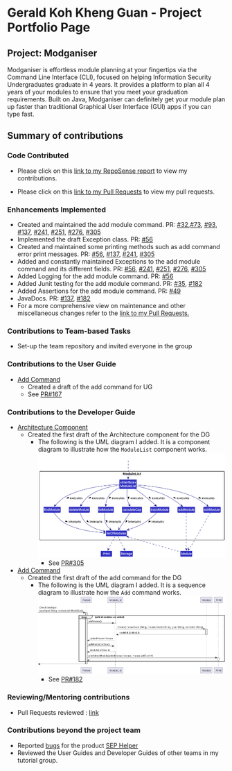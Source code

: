 # Gerald Koh Kheng Guan - Project Portfolio Page

## Project: Modganiser

Modganiser is effortless module planning at your fingertips via the Command Line Interface (CLI), focused on helping
Information Security Undergraduates graduate in 4 years. It provides a platform to plan all 4 years of your modules
to ensure that you meet your graduation requirements.
Built on Java, Modganiser can definitely get your module plan up faster than traditional Graphical User Interface (GUI)
apps if you can type fast.

## Summary of contributions

### Code Contributed
* Please click on this [link to my RepoSense report](https://nus-cs2113-ay2223s2.github.io/tp-dashboard/?search=geraldkoh4&sort=groupTitle&sortWithin=title&timeframe=commit&mergegroup=&groupSelect=groupByRepos&breakdown=true&checkedFileTypes=docs~functional-code~test-code~other&since=2023-02-17&tabOpen=true&tabType=authorship&zFR=false&tabAuthor=geraldkoh4&tabRepo=AY2223S2-CS2113T-T09-4%2Ftp%5Bmaster%5D&authorshipIsMergeGroup=false&authorshipFileTypes=docs~functional-code~test-code&authorshipIsBinaryFileTypeChecked=false&authorshipIsIgnoredFilesChecked=false) to view my contributions.

* Please click on this [link to my Pull Requests](https://github.com/AY2223S2-CS2113T-T09-4/tp/pulls?q=is%3Apr+is%3Aclosed+author%3Ageraldkoh4) to view my pull requests.

### Enhancements Implemented

* Created and maintained the add module command. PR: [#32](https://github.com/AY2223S2-CS2113T-T09-4/tp/pull/32),[#73](https://github.com/AY2223S2-CS2113T-T09-4/tp/pull/73), [#93](https://github.com/AY2223S2-CS2113T-T09-4/tp/pull/93), [#137](https://github.com/AY2223S2-CS2113T-T09-4/tp/pull/137), [#241](https://github.com/AY2223S2-CS2113T-T09-4/tp/pull/241), [#251](https://github.com/AY2223S2-CS2113T-T09-4/tp/pull/251), [#276](https://github.com/AY2223S2-CS2113T-T09-4/tp/pull/276), [#305](https://github.com/AY2223S2-CS2113T-T09-4/tp/pull/305)
* Implemented the draft Exception class. PR: [#56](https://github.com/AY2223S2-CS2113T-T09-4/tp/pull/56)
* Created and maintained some printing methods such as add command error print messages. PR: [#56](https://github.com/AY2223S2-CS2113T-T09-4/tp/pull/56), [#137](https://github.com/AY2223S2-CS2113T-T09-4/tp/pull/137), [#241](https://github.com/AY2223S2-CS2113T-T09-4/tp/pull/241), [#305](https://github.com/AY2223S2-CS2113T-T09-4/tp/pull/305)
* Added and constantly maintained Exceptions to the add module command and its different fields. PR: [#56](https://github.com/AY2223S2-CS2113T-T09-4/tp/pull/56), [#241](https://github.com/AY2223S2-CS2113T-T09-4/tp/pull/241), [#251](https://github.com/AY2223S2-CS2113T-T09-4/tp/pull/251), [#276](https://github.com/AY2223S2-CS2113T-T09-4/tp/pull/276), [#305](https://github.com/AY2223S2-CS2113T-T09-4/tp/pull/305)
* Added Logging for the add module command. PR: [#56](https://github.com/AY2223S2-CS2113T-T09-4/tp/pull/56)
* Added Junit testing for the add module command. PR: [#35](https://github.com/AY2223S2-CS2113T-T09-4/tp/pull/35), [#182](https://github.com/AY2223S2-CS2113T-T09-4/tp/pull/182)
* Added Assertions for the add module command. PR: [#49](https://github.com/AY2223S2-CS2113T-T09-4/tp/pull/49)
* JavaDocs. PR: [#137](https://github.com/AY2223S2-CS2113T-T09-4/tp/pull/137), [#182](https://github.com/AY2223S2-CS2113T-T09-4/tp/pull/182)
* For a more comprehensive view on maintenance and other miscellaneous changes refer to the [link to my Pull Requests.](https://github.com/AY2223S2-CS2113T-T09-4/tp/pulls?q=is%3Apr+is%3Aclosed+author%3Ageraldkoh4)

### Contributions to Team-based Tasks
* Set-up the team repository and invited everyone in the group

### Contributions to the User Guide
* [Add Command](https://github.com/AY2223S2-CS2113T-T09-4/tp/blob/master/docs/UserGuide.md#521-adding-modules-add)
    * Created a draft of the add command for UG
    * See [PR#167](https://github.com/AY2223S2-CS2113T-T09-4/tp/pull/167)

### Contributions to the Developer Guide
* [Architecture Component](https://github.com/AY2223S2-CS2113T-T09-4/tp/blob/master/docs/DeveloperGuide.md#architecture)
  * Created the first draft of the Architecture component for the DG
    * The following is the UML diagram I added. It is a component diagram to illustrate how the `ModuleList` component works.
    ![ModuleList Diagram](ppp_diagrams/ModuleList.png)
        * See [PR#305](https://github.com/AY2223S2-CS2113T-T09-4/tp/pull/305)
* [Add Command](https://github.com/AY2223S2-CS2113T-T09-4/tp/blob/master/docs/DeveloperGuide.md#33-add-modules)
  * Created the first draft of the add command for the DG
    * The following is the UML diagram I added. It is a sequence diagram to illustrate how the `Add` command works. 
    ![EditCommand Diagram](ppp_diagrams/AddInputCommand.png)
      * See [PR#182](https://github.com/AY2223S2-CS2113T-T09-4/tp/pull/182)

### Reviewing/Mentoring contributions
* Pull Requests reviewed : [link](https://github.com/AY2223S2-CS2113T-T09-4/tp/pulls?q=is%3Apr+is%3Aclosed+reviewed-by%3A%40me)

### Contributions beyond the project team
* Reported [bugs](https://github.com/geraldkoh4/ped/issues) for the product [SEP Helper](https://github.com/AY2223S2-CS2113-T12-3/tp)
* Reviewed the User Guides and Developer Guides of other teams in my tutorial group.